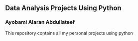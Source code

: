 ## Data Analysis Projects Using Python
### Ayobami Alaran Abdullateef 
This repository contains all my personal projects using python 
